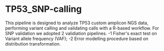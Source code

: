 # TP53_SNP-calling
This pipeline is designed to analyze TP53 custom amplicon NGS data,
performing variant calling and validating calls with a R-based workflow.
For SNP validation we adopted 2 validiation pipelines.
-1 Fisher's exact test on Variant allele frequency (VAF);
-2 Error modelling procedure based on distribution transformation.  
